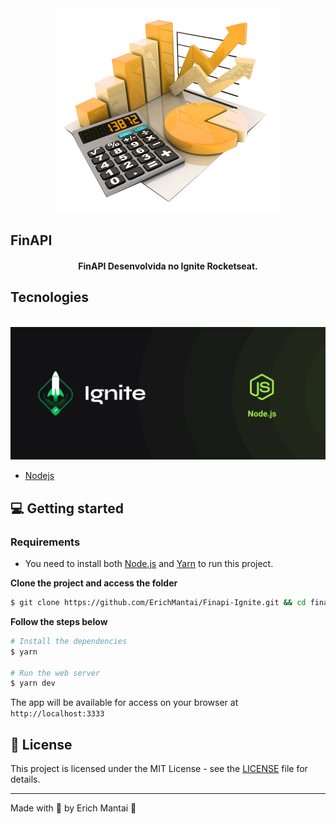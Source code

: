 <div align="center">
  <img src="github/finapi.png" alt="Api logo">
</div>

## FinAPI

<h4 align="center">
  FinAPI Desenvolvida no Ignite Rocketseat.
</h4>

## Tecnologies

<div align="center">
  <br />
  <img src="github/nodejs.png" alt="Technologies used">
</div>

- [Nodejs](https://nodejs.org/)

## 💻 Getting started

### Requirements

- You need to install both [Node.js](https://nodejs.org/en/download/) and [Yarn](https://yarnpkg.com/) to run this project.

**Clone the project and access the folder**

```bash
$ git clone https://github.com/ErichMantai/Finapi-Ignite.git && cd finapi
```

**Follow the steps below**

```bash
# Install the dependencies
$ yarn

# Run the web server
$ yarn dev
```

The app will be available for access on your browser at `http://localhost:3333`

## 📝 License

This project is licensed under the MIT License - see the [LICENSE](LICENSE) file for details.

---

Made with 💜 by Erich Mantai 👋
